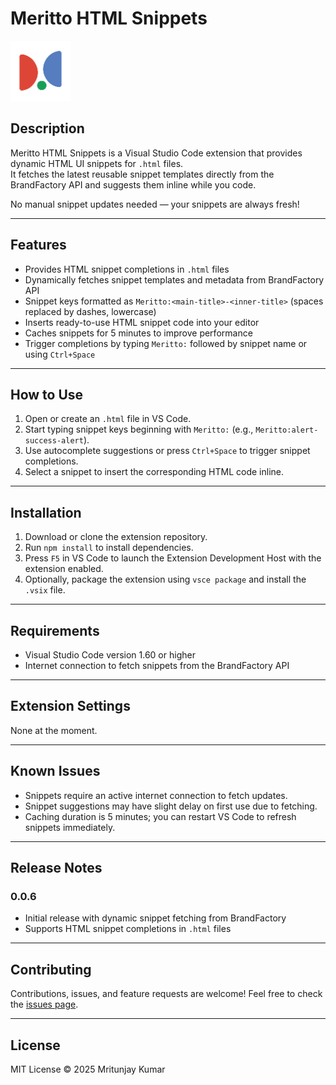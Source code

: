 
# Meritto HTML Snippets

![Extension Icon](media/icon.png)

## Description

Meritto HTML Snippets is a Visual Studio Code extension that provides dynamic HTML UI snippets for `.html` files.  
It fetches the latest reusable snippet templates directly from the BrandFactory API and suggests them inline while you code.  

No manual snippet updates needed — your snippets are always fresh!

---

## Features

- Provides HTML snippet completions in `.html` files
- Dynamically fetches snippet templates and metadata from BrandFactory API
- Snippet keys formatted as `Meritto:<main-title>-<inner-title>` (spaces replaced by dashes, lowercase)
- Inserts ready-to-use HTML snippet code into your editor
- Caches snippets for 5 minutes to improve performance
- Trigger completions by typing `Meritto:` followed by snippet name or using `Ctrl+Space`

---

## How to Use

1. Open or create an `.html` file in VS Code.
2. Start typing snippet keys beginning with `Meritto:` (e.g., `Meritto:alert-success-alert`).
3. Use autocomplete suggestions or press `Ctrl+Space` to trigger snippet completions.
4. Select a snippet to insert the corresponding HTML code inline.

---

## Installation

1. Download or clone the extension repository.
2. Run `npm install` to install dependencies.
3. Press `F5` in VS Code to launch the Extension Development Host with the extension enabled.
4. Optionally, package the extension using `vsce package` and install the `.vsix` file.

---

## Requirements

- Visual Studio Code version 1.60 or higher
- Internet connection to fetch snippets from the BrandFactory API

---

## Extension Settings

None at the moment.

---

## Known Issues

- Snippets require an active internet connection to fetch updates.
- Snippet suggestions may have slight delay on first use due to fetching.
- Caching duration is 5 minutes; you can restart VS Code to refresh snippets immediately.

---

## Release Notes

### 0.0.6

- Initial release with dynamic snippet fetching from BrandFactory
- Supports HTML snippet completions in `.html` files

---

## Contributing

Contributions, issues, and feature requests are welcome! Feel free to check the [issues page](https://github.com/krmritunjay11/meritto-html-snippets/issues).

---

## License

MIT License © 2025 Mritunjay Kumar
